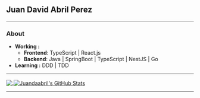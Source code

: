## Juan David Abril Perez

---------------------------------------------------------------------------------------------------------------------------------------------------------------------------------
### About
-  **Working :** 
    - **Frontend**: TypeScript | React.js 
    - **Backend**: Java | SpringBoot | TypeScript | NestJS | Go
-  **Learning :**  DDD	| TDD

---------------------------------------------------------------------------------------------------------------------------------------------------------------------------------
<a href="https://github.com/juandaabril">
 <img align="center" src="https://github-readme-stats.vercel.app/api/top-langs/?username=juandaabril&hide=html, shell" />
</a>
<a href="https://github.com/juandaabril">
 <img align="center" src="https://github-readme-stats.vercel.app/api?username=juandaabril&show_icons=true" alt="Juandaabril's GitHub Stats" />
</a>


---------------------------------------------------------------------------------------------------------------------------------------------------------------------------------
